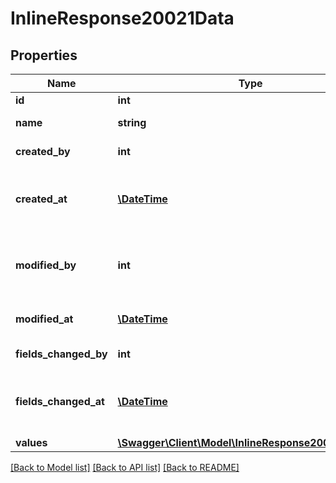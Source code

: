 # InlineResponse20021Data

## Properties
Name | Type | Description | Notes
------------ | ------------- | ------------- | -------------
**id** | **int** | Template Id | [optional] 
**name** | **string** | Template name | [optional] 
**created_by** | **int** | Template creator | [optional] 
**created_at** | [**\DateTime**](\DateTime.md) | Template modification date and time (ISO-8601) | [optional] 
**modified_by** | **int** | Template modification date and time (ISO-8601) | [optional] 
**modified_at** | [**\DateTime**](\DateTime.md) | Last template editor | [optional] 
**fields_changed_by** | **int** | Last fields editor | [optional] 
**fields_changed_at** | [**\DateTime**](\DateTime.md) | Last fileds modification date and time (ISO-8601) | [optional] 
**values** | [**\Swagger\Client\Model\InlineResponse20021Values[]**](InlineResponse20021Values.md) |  | [optional] 

[[Back to Model list]](../../README.md#documentation-for-models) [[Back to API list]](../../README.md#documentation-for-api-endpoints) [[Back to README]](../../README.md)

